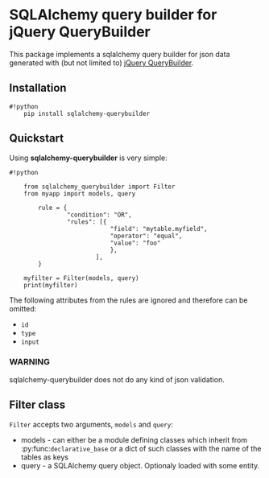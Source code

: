 SQLAlchemy query builder for jQuery QueryBuilder
================================================

This package implements a sqlalchemy query builder for json data generated
with (but not limited to) [jQuery QueryBuilder](http://querybuilder.js.org/).


Installation
------------


```
#!python
    pip install sqlalchemy-querybuilder

```

Quickstart
----------

Using **sqlalchemy-querybuilder** is very simple:

```
#!python

    from sqlalchemy_querybuilder import Filter
    from myapp import models, query

        rule = {
                "condition": "OR",
                "rules": [{
                            "field": "mytable.myfield",
                            "operator": "equal",
                            "value": "foo"
                            },
                        ],
        }

    myfilter = Filter(models, query)
    print(myfilter)

```

The following attributes from the rules are ignored and therefore can be omitted:

- ``id``
- ``type``
- ``input``


### WARNING ###
sqlalchemy-querybuilder does not do any kind of json validation.


Filter class
------------

``Filter`` accepts two arguments, ``models`` and ``query``:

- models - can either be a module defining classes which inherit from
  :py:func:`declarative_base` or a dict of such classes with the name of the
  tables as keys 
- query - a SQLAlchemy query object. Optionaly loaded with some entity.
